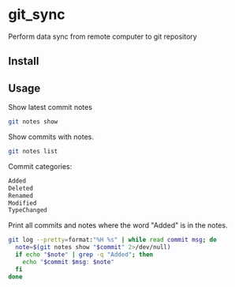 # git_sync

Perform data sync from remote computer to git repository

## Install

## Usage

Show latest commit notes

```bash
git notes show
```

Show commits with notes.

```bash
git notes list
```

Commit categories:

```txt
Added
Deleted
Renamed
Modified
TypeChanged
```

Print all commits and notes where the word "Added" is in the notes.

```bash
git log --pretty=format:"%H %s" | while read commit msg; do
  note=$(git notes show "$commit" 2>/dev/null)
  if echo "$note" | grep -q "Added"; then
    echo "$commit $msg: $note"
  fi
done
```
